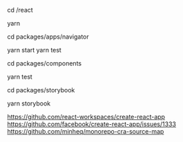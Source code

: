cd /react

yarn

cd packages/apps/navigator

yarn start
yarn test

cd packages/components

yarn test

cd packages/storybook

yarn storybook

https://github.com/react-workspaces/create-react-app
https://github.com/facebook/create-react-app/issues/1333
https://github.com/minheq/monorepo-cra-source-map
